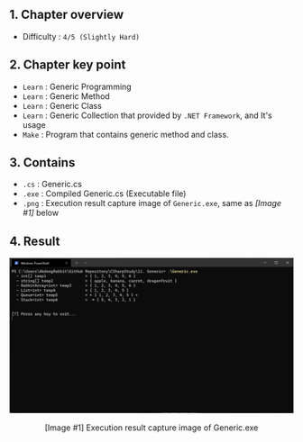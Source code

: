 ## 1. Chapter overview
- Difficulty : `4/5 (Slightly Hard)`

## 2. Chapter key point
- `Learn` : Generic Programming
- `Learn` : Generic Method
- `Learn` : Generic Class
- `Learn` : Generic Collection that provided by `.NET Framework`, and It's usage
- `Make` : Program that contains generic method and class.

## 3. Contains
- `.cs` : Generic.cs
- `.exe` : Compiled Generic.cs (Executable file)
- `.png` : Execution result capture image of `Generic.exe`, same as _[Image #1]_ below

## 4. Result
![Execution result capture image of Generic.exe](https://github.com/pinkrabbit412/CSharpStudy/blob/main/11.%20Generic/Generic.png?raw=true)
<p align="center">[Image #1] Execution result capture image of Generic.exe</p>

